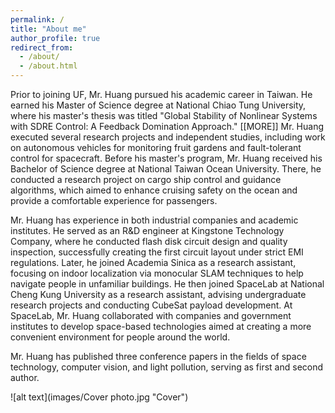 ```yaml
---
permalink: /
title: "About me"
author_profile: true
redirect_from: 
  - /about/
  - /about.html
---
```


Prior to joining UF, Mr. Huang pursued his academic career in 
Taiwan. He earned his Master of Science degree at National 
Chiao Tung University, where his master's thesis was titled "Global Stability of Nonlinear Systems 
with SDRE Control: A Feedback Domination Approach." [[MORE]] Mr. Huang executed several research 
projects and independent studies, including work on autonomous vehicles for monitoring fruit 
gardens and fault-tolerant control for spacecraft. Before his master's program, Mr. Huang received 
his Bachelor of Science degree at National Taiwan Ocean University. There, he conducted a 
research project on cargo ship control and guidance algorithms, which aimed to enhance cruising 
safety on the ocean and provide a comfortable experience for passengers.

<!-- A data-driven personal website -->
<!-- ====== -->
Mr. Huang has experience in both industrial companies and academic institutes. He served as an 
R&D engineer at Kingstone Technology Company, where he conducted flash disk circuit design 
and quality inspection, successfully creating the first circuit layout under strict EMI regulations. 
Later, he joined Academia Sinica as a research assistant, focusing on indoor localization via 
monocular SLAM techniques to help navigate people in unfamiliar buildings. He then joined 
SpaceLab at National Cheng Kung University as a research assistant, advising undergraduate 
research projects and conducting CubeSat payload development. At SpaceLab, Mr. Huang 
collaborated with companies and government institutes to develop space-based technologies aimed 
at creating a more convenient environment for people around the world.


<!-- Getting started -->
<!-- ====== -->
Mr. Huang has published three conference papers in the fields of space technology, computer 
vision, and light pollution, serving as first and second author.

![alt text](images/Cover photo.jpg "Cover")